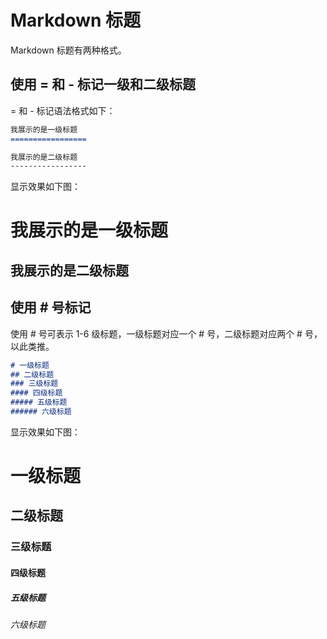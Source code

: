 # Markdown 标题

Markdown 标题有两种格式。

## 使用 = 和 - 标记一级和二级标题

= 和 - 标记语法格式如下：

```markdown
我展示的是一级标题
=================

我展示的是二级标题
-----------------
```

显示效果如下图：

我展示的是一级标题
=================

我展示的是二级标题
-----------------

## 使用 # 号标记

使用 # 号可表示 1-6 级标题，一级标题对应一个 # 号，二级标题对应两个 # 号，以此类推。

```markdown
# 一级标题
## 二级标题
### 三级标题
#### 四级标题
##### 五级标题
###### 六级标题
```

显示效果如下图：

# 一级标题

## 二级标题

### 三级标题

#### 四级标题

##### 五级标题

###### 六级标题
